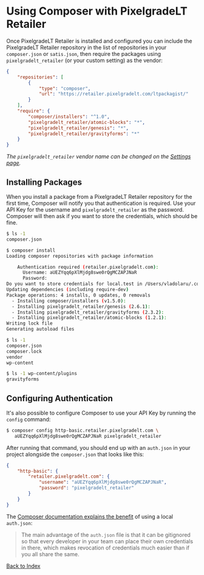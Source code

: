 # Using Composer with PixelgradeLT Retailer

Once PixelgradeLT Retailer is installed and configured you can include the PixelgradeLT Retailer repository in the list of repositories in your `composer.json` or `satis.json`, then require the packages using `pixelgradelt_retailer` (or your custom setting) as the vendor:

```json
{
	"repositories": [
		{
			"type": "composer",
			"url": "https://retailer.pixelgradelt.com/ltpackagist/"
		}
	],
	"require": {
		"composer/installers": "^1.0",
		"pixelgradelt_retailer/atomic-blocks": "*",
		"pixelgradelt_retailer/genesis": "*",
		"pixelgradelt_retailer/gravityforms": "*"
	}
}
```

_The `pixelgradelt_retailer` vendor name can be changed on the [Settings page](settings.md)._

## Installing Packages

When you install a package from a PixelgradeLT Retailer repository for the first time, Composer will notify you that authentication is required. Use your API Key for the username and `pixelgradelt_retailer` as the password. Composer will then ask if you want to store the credentials, which should be fine.

```sh
$ ls -1
composer.json

$ composer install
Loading composer repositories with package information

    Authentication required (retailer.pixelgradelt.com):
      Username: aUEZYqq6pXlMjdg8swe0rQgMCZAPJNaR
      Password:
Do you want to store credentials for local.test in /Users/vladolaru/.composer/auth.json ? [Yn] y
Updating dependencies (including require-dev)
Package operations: 4 installs, 0 updates, 0 removals
  - Installing composer/installers (v1.5.0):
  - Installing pixelgradelt_retailer/genesis (2.6.1):
  - Installing pixelgradelt_retailer/gravityforms (2.3.2):
  - Installing pixelgradelt_retailer/atomic-blocks (1.2.1):
Writing lock file
Generating autoload files

$ ls -1
composer.json
composer.lock
vendor
wp-content

$ ls -1 wp-content/plugins
gravityforms
```

## Configuring Authentication

It's also possible to configure Composer to use your API Key by running the `config` command:

```sh
$ composer config http-basic.retailer.pixelgradelt.com \
   aUEZYqq6pXlMjdg8swe0rQgMCZAPJNaR pixelgradelt_retailer
```

After running that command, you should end up with an `auth.json` in your project alongside the `composer.json` that looks like this:

```json
{
    "http-basic": {
        "retailer.pixelgradelt.com": {
            "username": "aUEZYqq6pXlMjdg8swe0rQgMCZAPJNaR",
            "password": "pixelgradelt_retailer"
        }
    }
}
```

The [Composer documentation explains the benefit](https://getcomposer.org/doc/articles/http-basic-authentication.md) of using a local `auth.json`:
 
> The main advantage of the `auth.json` file is that it can be gitignored so that every developer in your team can place their own credentials in there, which makes revocation of credentials much easier than if you all share the same.

[Back to Index](index.md)
